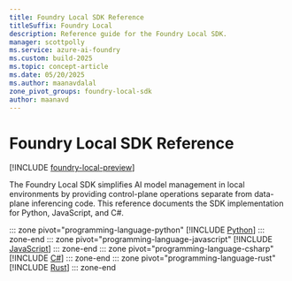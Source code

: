 ```yaml
---
title: Foundry Local SDK Reference
titleSuffix: Foundry Local
description: Reference guide for the Foundry Local SDK.
manager: scottpolly
ms.service: azure-ai-foundry
ms.custom: build-2025
ms.topic: concept-article
ms.date: 05/20/2025
ms.author: maanavdalal
zone_pivot_groups: foundry-local-sdk
author: maanavd
---
```


# Foundry Local SDK Reference

[!INCLUDE [foundry-local-preview](./../includes/foundry-local-preview.md)]

The Foundry Local SDK simplifies AI model management in local environments by providing control-plane operations separate from data-plane inferencing code. This reference documents the SDK implementation for Python, JavaScript, and C#.

::: zone pivot="programming-language-python"
[!INCLUDE [Python](../includes/sdk-reference/python.md)]
::: zone-end
::: zone pivot="programming-language-javascript"
[!INCLUDE [JavaScript](../includes/sdk-reference/javascript.md)]
::: zone-end
::: zone pivot="programming-language-csharp"
[!INCLUDE [C#](../includes/sdk-reference/csharp.md)]
::: zone-end
::: zone pivot="programming-language-rust"
[!INCLUDE [Rust](../includes/sdk-reference/rust.md)]
::: zone-end